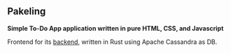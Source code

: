 ## Pakeling

**Simple To-Do App application written in pure HTML, CSS, and Javascript**

Frontend for its [backend](https://github.com/Ijoelel/rust-cassandra-api), written in Rust using Apache Cassandra as DB.